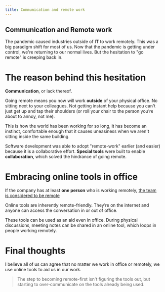 ```yaml
---
title: Communication and remote work
---
```


## Communication and Remote work

The pandemic caused industries outside of **IT** to work remotely. This was a big paradigm shift for most of us. Now that the pandemic is getting under control, we're returning to our normal lives. But the hesitation to "go remote" is creeping back in.

# The reason behind this hesitation

**Communication**, or lack thereof.

Going remote means you now will work **outside** of your physical office. No sitting next to your colleagues. Not getting instant help because you can't just get up and tap their shoulders (or roll your chair to the person you’re about to annoy, not me).

This is how the world has been working for so long, it has become an instinct, comfortable enough that it causes uneasiness when we aren't sitting inside the same building.

Software development was able to adopt "remote-work" earlier (and easier) because it is a collaborative effort. **Special tools** were built to enable **collaboration**, which solved the hindrance of going remote.

# Embracing online tools in office

If the company has at least **one person** who is working remotely, [the team is considered to be remote](https://www.equalexperts.com/blog/remote-first/what-do-we-mean-by-remote-first-working/?utm_id=remote-first-return-4&utm_content=184399985&utm_medium=social&utm_source=twitter&hss_channel=tw-219242136)

Online tools are inherently remote-friendly. They’re on the internet and anyone can access the conversation in or out of office.

These tools can be used as an aid even in office. During physical discussions, meeting notes can be shared in an online tool, which loops in people working remotely.

# Final thoughts

I believe all of us can agree that no matter we work in office or remotely, we use online tools to aid us in our work.

> The step to becoming remote-first isn't figuring the tools out, but starting to over-communicate on the tools already being used.